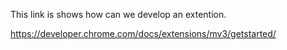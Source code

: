 
This link is shows how can we develop an extention.

https://developer.chrome.com/docs/extensions/mv3/getstarted/